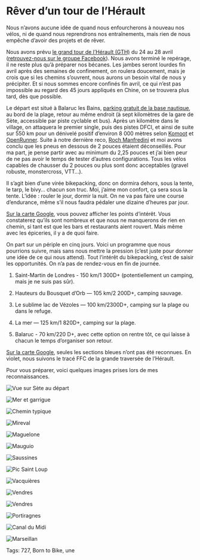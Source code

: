 # Rêver d’un tour de l’Hérault

Nous n’avons aucune idée de quand nous enfourcherons à nouveau nos vélos, ni de quand nous reprendrons nos entraînements, mais rien de nous empêche d’avoir des projets et de rêver.

Nous avons prévu [le grand tour de l’Hérault (GTH)](https://tcrouzet.com/tag/gth/) du 24 au 28 avril ([retrouvez-nous sur le groupe Facebook](https://www.facebook.com/groups/gth34/)). Nous avons terminé le repérage, il ne reste plus qu’à préparer nos bécanes. Les jambes seront lourdes fin avril après des semaines de confinement, on roulera doucement, mais je crois que si les chemins s’ouvrent, nous aurons un besoin vital de nous y précipiter. Et si nous sommes encore confinés fin avril, ce qui n’est pas impossible au regard des 45 jours appliqués en Chine, on se trouvera plus tard, dès que possible.

Le départ est situé à Balaruc les Bains, [parking gratuit de la base nautique](https://goo.gl/maps/QouSDMR4miP5oVVe6), au bord de la plage, retour au même endroit (à sept kilomètres de la gare de Sète, accessible par piste cyclable et bus). Après un kilomètre dans le village, on attaquera le premier single, puis des pistes DFCI, et ainsi de suite sur 550 km pour un dénivelé positif d’environ 8 000 mètres selon [Komoot](#) et [OpenRunner](https://www.openrunner.com/r/11141505). Suite à notre dernière reco, [Roch Manfredini](https://www.strava.com/athletes/16889722) et moi avons conclu que les pneus en dessous de 2 pouces étaient déconseillés. Pour ma part, je pense partir avec au minimum du 2,25 pouces et j’ai bien peur de ne pas avoir le temps de tester d’autres configurations. Tous les vélos capables de chausser du 2 pouces ou plus sont donc acceptables (gravel robuste, monstercross, VTT…).

Il s’agit bien d’une virée bikepacking, donc on dormira dehors, sous la tente, le tarp, le bivy… chacun son truc. Moi, j’aime mon confort, ça sera sous la tente. L’idée : rouler le jour, dormir la nuit. On ne va pas faire une course d’endurance, même s’il nous faudra pédaler une dizaine d’heures par jour.

[Sur la carte Google](https://drive.google.com/open?id=1glqm485m-Oo25P1jFNsgr6k7Z5-bl8AD&usp=sharing), vous pouvez afficher les points d’intérêt. Vous constaterez qu’ils sont nombreux et que nous ne manquerons de rien en chemin, si tant est que les bars et restaurants aient rouvert. Mais même avec les épiceries, il y a de quoi faire.

On part sur un périple en cinq jours. Voici un programme que nous pourrions suivre, mais sans nous mettre la pression (c’est juste pour donner une idée de ce qui nous attend). Tout l’intérêt du bikepacking, c’est de saisir les opportunités. On n’a pas de rendez-vous en fin de journée.

1. Saint-Martin de Londres - 150 km/1 300D+ (potentiellement un camping, mais je ne suis pas sûr).

2. Hauteurs du Bousquet d’Orb — 105 km/2 200D+, camping sauvage.

3. Le sublime lac de Vézoles — 100 km/2300D+, camping sur la plage ou dans le refuge.

4. La mer — 125 km/1 820D+, camping sur la plage.

5. Balaruc - 70 km/220 D+, avec cette option on rentre tôt, ce qui laisse à chacun le temps d’organiser son retour.

[Sur la carte Google](https://drive.google.com/open?id=1glqm485m-Oo25P1jFNsgr6k7Z5-bl8AD&usp=sharing), seules les sections bleues n’ont pas été reconnues. En violet, nous suivons le tracé FFC de la grande traversée de l’Hérault.

Pour vous préparer, voici quelques images prises lors de mes reconnaissances.

![Vue sur Sète au départ](https://tcrouzet.com/images_tc/2020/03/P1100914.jpeg)

![Mer et garrigue](https://tcrouzet.com/images_tc/2020/03/IMG_9684.jpeg)

![Chemin typique](https://tcrouzet.com/images_tc/2020/03/IMG_9657.jpeg)

![Mireval](https://tcrouzet.com/images_tc/2020/03/IMG_8545.jpeg)

![Maguelone](https://tcrouzet.com/images_tc/2020/03/IMG_8572.jpeg)

![Mauguio](https://tcrouzet.com/images_tc/2020/03/IMG_8630.jpeg)

![Saussines](https://tcrouzet.com/images_tc/2020/03/IMG_9581-1.jpeg)

![Pic Saint Loup](https://tcrouzet.com/images_tc/2020/03/IMG_9600-1.jpeg)

![Vacquières](https://tcrouzet.com/images_tc/2020/03/IMG_9626-1.jpeg)

![Vendres](https://tcrouzet.com/images_tc/2020/03/IMG_9411-1.jpeg)

![Vendres](https://tcrouzet.com/images_tc/2020/03/IMG_9406-1.jpeg)

![Portiragnes](https://tcrouzet.com/images_tc/2020/03/IMG_9379-1.jpeg)

![Canal du Midi](https://tcrouzet.com/images_tc/2020/03/IMG_9567-1.jpeg)

![Marseillan](https://tcrouzet.com/images_tc/2020/03/IMG_9345-1.jpeg)

Tags: 727, Born to Bike, une